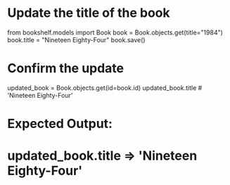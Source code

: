 # Update the title of the book
from bookshelf.models import Book
book = Book.objects.get(title="1984")
book.title = "Nineteen Eighty-Four"
book.save()

# Confirm the update
updated_book = Book.objects.get(id=book.id)
updated_book.title  # 'Nineteen Eighty-Four'

# Expected Output:
# updated_book.title => 'Nineteen Eighty-Four'
